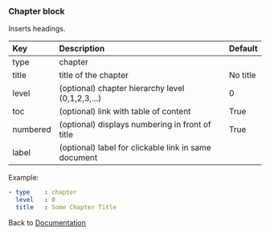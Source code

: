 

### <a name="manual"></a> Chapter block

Inserts headings.

| Key       |      Description      | Default    |
|:----------|:--------------------- |:-----------|
| type      |  chapter              |
| title     |  title of the chapter | No title |
| level     |  (optional) chapter hierarchy level (0,1,2,3,...) | 0 |
| toc       |  (optional) link with table of content | True |
| numbered  |  (optional) displays numbering in front of title | True |
| label     |  (optional) label for clickable link in same document |  |

Example:
```YAML
- type    : chapter
  level   : 0
  title   : Some Chapter Title
```

Back to [Documentation](../../../doc/block_types.md#top)
